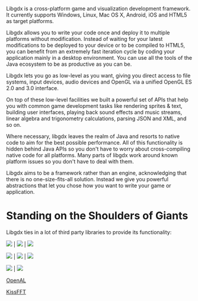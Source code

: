 Libgdx is a cross-platform game and visualization development framework. It currently supports Windows, Linux, Mac OS X, Android, iOS and HTML5 as target platforms. 

Libgdx allows you to write your code once and deploy it to multiple platforms without modification. Instead of waiting for your latest modifications to be deployed to your device or to be compiled to HTML5, you can benefit from an extremely fast iteration cycle by coding your application mainly in a desktop environment. You can use all the tools of the Java ecosystem to be as productive as you can be.

Libgdx lets you go as low-level as you want, giving you direct access to file systems, input devices, audio devices and OpenGL via a unified OpenGL ES 2.0 and 3.0 interface. 

On top of these low-level facilities we built a powerful set of APIs that help you with common game development tasks like rendering sprites & text, building user interfaces, playing back sound effects and music streams, linear algebra and trigonometry calculations, parsing JSON and XML, and so on.

Where necessary, libgdx leaves the realm of Java and resorts to native code to aim for the best possible performance. All of this functionality is hidden behind Java APIs so you don't have to worry about cross-compiling native code for all platforms. Many parts of libgdx work around known platform issues so you don't have to deal with them.

Libgdx aims to be a framework rather than an engine, acknowledging that there is no one-size-fits-all solution. Instead we give you powerful abstractions that let you chose how you want to write your game or application.

# Standing on the Shoulders of Giants

Libgdx ties in a lot of third party libraries to provide its functionality:


<a href="http://www.lwjgl.org"><img src="http://lwjgl.org/_gfx/logo.png"></a> | 
<a href="http://www.opengl.org"><img src="http://www.opengl.org/img/opengl_logo.jpg"></a> |
<a href="http://nothings.org"><img src="http://nothings.org/images/juggle.gif"></a>

<a href="http://www.freetype.org"><img src=http://www.h-online.com/imgs/43/5/4/3/6/9/6/FreeType-logo-c9a716fd19af562a.png></a> |
<a href="http://www.mpg123.de"><img src="http://www.mpg123.de/pics/logo-current.png"></a> |
<a href="http://www.xiph.org/vorbis"><img src="http://xiph.org/images/logos/fish_xiph_org.png"></a>

<a href="http://www.surina.net/soundtouch"><img src="http://www.surina.net/soundtouch/soundtouch.jpg"></a> |
<a href="http://www.box2d.org"><img src="http://box2d.org/images/icon.gif"></a>

[OpenAL](http://en.wikipedia.org/wiki/OpenAL)

[KissFFT](http://sourceforge.net/projects/kissfft)